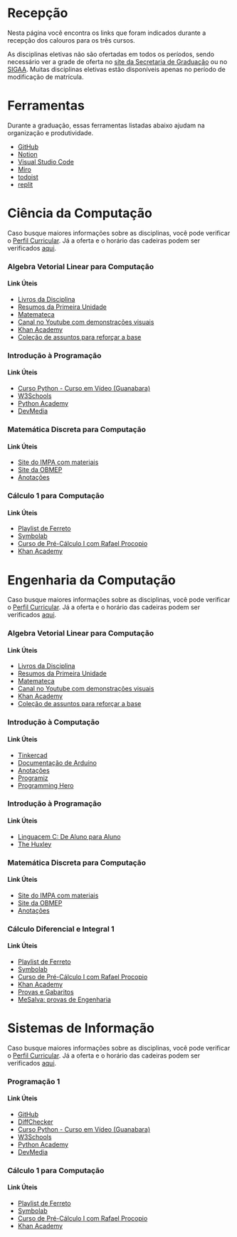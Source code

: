 # Recepção

Nesta página você encontra os links que foram indicados durante a recepção dos calouros para os três cursos.

As disciplinas eletivas não são ofertadas em todos os períodos, sendo necessário ver a grade de oferta no [site da Secretaria de Graduação](https://sites.google.com/site/secgradcin/home) ou no [SIGAA](https://sigaa.ufpe.br/). Muitas disciplinas eletivas estão disponíveis apenas no período de modificação de matrícula.

# Ferramentas

Durante a graduação, essas ferramentas listadas abaixo ajudam na organização e produtividade. 

<ul class="link-lists">
        <li><a href="https://github.com/" target="_blank">GitHub</a></li>
        <li><a href="https://www.notion.so/" target="_blank">Notion</a></li>
        <li><a href="https://code.visualstudio.com/" target="_blank">Visual Studio Code</a></li>
        <li><a href="https://miro.com/" target="_blank">Miro</a></li>
        <li><a href="https://todoist.com/pt-BR" target="_blank">todoist</a></li>
        <li><a href="https://replit.com/" target="_blank">replit</a></li>
</ul>

# Ciência da Computação

Caso busque maiores informações sobre as disciplinas, você pode verificar o [Perfil Curricular](https://www.ufpe.br/documents/38970/411209/ciencia_computacao_perfil_2002.pdf/09862676-8330-4642-af94-6ec9e8607a62). Já a oferta e o horário das cadeiras podem ser verificados [aqui](https://sites.google.com/site/secgradcin/ciencia-da-computacao/horarios-das-disciplinas).

<h3>Algebra Vetorial Linear para Computação</h3>
<div>
    <h4 class="h4-list">Link Úteis</h4>
    <ul class="link-lists">
        <li><a href="https://drive.google.com/drive/u/1/folders/1lhJoEoUXUtdUBvkcij91nEsz9pO8xBvs" target="_blank">Livros da Disciplina</a></li>
        <li><a href="https://drive.google.com/drive/u/1/folders/1d97g1JTyiiGzzNGDt6XOHQVTr2NdMNgZ" target="_blank">Resumos da Primeira Unidade</a></li>
        <li><a href="https://www.youtube.com/@Matemateca" target="_blank">Matemateca</a></li>
        <li><a href="https://www.youtube.com/watch?v=fNk_zzaMoSs&list=PL0-GT3co4r2y2YErbmuJw2L5tW4Ew2O5B&index=2" target="_blank">Canal no Youtube com demonstrações visuais</a></li>
        <li><a href="https://pt.khanacademy.org/math/linear-algebra" target="_blank">Khan Academy</a></li>
        <li><a href="https://drive.google.com/drive/folders/1wzHLz6TogQJd0P_WpJKy0MvCiU2s9Qzs" target="_blank">Coleção de assuntos para reforçar a base</a></li>
    </ul>
</div>

<h3>Introdução à Programação</h3>
<div>
    <h4 class="h4-list">Link Úteis</h4>
    <ul class="link-lists">
        <li><a href="https://www.youtube.com/playlist?list=PLvE-ZAFRgX8hnECDn1v9HNTI71veL3oW0" target="_blank">Curso Python - Curso em Vídeo (Guanabara)</a></li>
        <li><a href="https://www.w3schools.com/python/default.asp" target="_blank">W3Schools</a></li>
        <li><a href="https://pythonacademy.com.br/" target="_blank">Python Academy</a></li>
        <li><a href="https://www.devmedia.com.br/python/" target="_blank">DevMedia</a></li>
    </ul>
</div>

<h3>Matemática Discreta para Computação</h3>
<div>
    <h4 class="h4-list">Link Úteis</h4>
    <ul class="link-lists">
        <li><a href="https://poti.impa.br/index.php/site/material" target="_blank">Site do IMPA com materiais</a></li>
        <li><a href="http://www.obmep.org.br/apostilas.htm" target="_blank">Site da OBMEP</a></li>
        <li><a href="https://deserted-ursinia-25d.notion.site/Anota-es-de-MD-db93153dd219448481e3119d7cbd1fb9" target="_blank">Anotações</a></li>
    </ul>
</div>

<h3>Cálculo 1 para Computação</h3>
<div>
    <h4 class="h4-list">Link Úteis</h4>
    <ul class="link-lists">
        <li><a href="https://www.youtube.com/watch?v=DkCHV5Kbx4o" target="_blank">Playlist de Ferreto</a></li>
        <li><a href="https://pt.symbolab.com/" target="_blank">Symbolab</a></li>
        <li><a href="https://www.youtube.com/watch?v=VJNT5BUoK9Q&list=PL83s8LGM84J62ahewE-sVGbnJdOqGp8lJ" target="_blank">Curso de Pré-Cálculo I com Rafael Procopio</a></li>
        <li><a href="https://pt.khanacademy.org/math/precalculus" target="_blank">Khan Academy</a></li>
    </ul>
</div>


# Engenharia da Computação

Caso busque maiores informações sobre as disciplinas, você pode verificar o [Perfil Curricular](https://www.ufpe.br/documents/38970/411209/engenharia_computacao_pefil_3002.pdf/ca01c534-9ecf-4049-9e2a-b1e38f3b98ef). Já a oferta e o horário das cadeiras podem ser verificados [aqui](https://secgrad.cin.ufpe.br/).

<h3>Algebra Vetorial Linear para Computação</h3>
<div>
    <h4 class="h4-list">Link Úteis</h4>
    <ul class="link-lists">
        <li><a href="https://drive.google.com/drive/u/1/folders/1lhJoEoUXUtdUBvkcij91nEsz9pO8xBvs" target="_blank">Livros da Disciplina</a></li>
        <li><a href="https://drive.google.com/drive/u/1/folders/1d97g1JTyiiGzzNGDt6XOHQVTr2NdMNgZ" target="_blank">Resumos da Primeira Unidade</a></li>
        <li><a href="https://www.youtube.com/@Matemateca" target="_blank">Matemateca</a></li>
        <li><a href="https://www.youtube.com/watch?v=fNk_zzaMoSs&list=PL0-GT3co4r2y2YErbmuJw2L5tW4Ew2O5B&index=2" target="_blank">Canal no Youtube com demonstrações visuais</a></li>
        <li><a href="https://pt.khanacademy.org/math/linear-algebra" target="_blank">Khan Academy</a></li>
        <li><a href="https://drive.google.com/drive/folders/1wzHLz6TogQJd0P_WpJKy0MvCiU2s9Qzs" target="_blank">Coleção de assuntos para reforçar a base</a></li>
    </ul>
</div>

<h3>Introdução à Computação</h3>
<div>
    <h4 class="h4-list">Link Úteis</h4>
    <ul class="link-lists">
        <li><a href="https://www.tinkercad.com/" target="_blank">Tinkercad</a></li>
        <li><a href="https://www.arduino.cc/reference/pt/" target="_blank">Documentação de Arduíno</a></li>
        <li><a href="https://www.notion.so/Anota-es-de-IP-a4dfda49a67542d78a5e10803f56cac8" target="_blank">Anotações</a></li>
        <li><a href="https://www.programiz.com/c-programming" target="_blank">Programiz</a></li>
        <li><a href="https://www.programming-hero.com/" target="_blank">Programming Hero</a></li>
    </ul>
</div>

<h3>Introdução à Programação</h3>
<div>
    <h4 class="h4-list">Link Úteis</h4>
    <ul class="link-lists">
        <li><a href="https://youtube.com/playlist?list=PLa75BYTPDNKZWYypgOFEsX3H2Mg-SzuLW" target="_blank">Linguacem C: De Aluno para Aluno</a></li>
        <li><a href="https://www.thehuxley.com/" target="_blank">The Huxley</a></li>
    </ul>
</div>

<h3>Matemática Discreta para Computação</h3>
<div>
    <h4 class="h4-list">Link Úteis</h4>
    <ul class="link-lists">
        <li><a href="https://poti.impa.br/index.php/site/material" target="_blank">Site do IMPA com materiais</a></li>
        <li><a href="http://www.obmep.org.br/apostilas.htm" target="_blank">Site da OBMEP</a></li>
        <li><a href="https://deserted-ursinia-25d.notion.site/Anota-es-de-MD-db93153dd219448481e3119d7cbd1fb9" target="_blank">Anotações</a></li>
    </ul>
</div>

<h3>Cálculo Diferencial e Integral 1</h3>
<div>
    <h4 class="h4-list">Link Úteis</h4>
    <ul class="link-lists">
        <li><a href="https://www.youtube.com/watch?v=DkCHV5Kbx4o" target="_blank">Playlist de Ferreto</a></li>
        <li><a href="https://pt.symbolab.com/" target="_blank">Symbolab</a></li>
        <li><a href="https://www.youtube.com/watch?v=VJNT5BUoK9Q&list=PL83s8LGM84J62ahewE-sVGbnJdOqGp8lJ" target="_blank">Curso de Pré-Cálculo I com Rafael Procopio</a></li>
        <li><a href="https://pt.khanacademy.org/math/precalculus" target="_blank">Khan Academy</a></li>
        <li><a href="https://drive.google.com/drive/folders/1ztWUgSqvois8VG3ojiSKxryOwFtL6Rdd" target="_blank">Provas e Gabaritos</a></li>
        <li><a href="https://www.mesalva.com/engenharia/provas" target="_blank">MeSalva: provas de Engenharia</a></li>
    </ul>
</div>


# Sistemas de Informação

Caso busque maiores informações sobre as disciplinas, você pode verificar o [Perfil Curricular](https://www.ufpe.br/documents/39447/0/sistemas_informacao_perfil_10115.pdf/436c2655-4956-466b-b185-5edddd48e9c5). Já a oferta e o horário das cadeiras podem ser verificados [aqui](https://secgrad.cin.ufpe.br/).


<h3>Programação 1</h3>
<div>
    <h4 class="h4-list">Link Úteis</h4>
    <ul class="link-lists">
        <li><a href="https://github.com/" target="_blank">GitHub</a></li>
        <li><a href="https://www.diffchecker.com/" target="_blank">DiffChecker</a></li>
        <li><a href="https://www.youtube.com/playlist?list=PLvE-ZAFRgX8hnECDn1v9HNTI71veL3oW0" target="_blank">Curso Python - Curso em Vídeo (Guanabara)</a></li>
        <li><a href="https://www.w3schools.com/python/default.asp" target="_blank">W3Schools</a></li>
        <li><a href="https://pythonacademy.com.br/" target="_blank">Python Academy</a></li>
        <li><a href="https://www.devmedia.com.br/python/" target="_blank">DevMedia</a></li>
    </ul>
</div>

<h3>Cálculo 1 para Computação</h3>
<div>
    <h4 class="h4-list">Link Úteis</h4>
    <ul class="link-lists">
        <li><a href="https://www.youtube.com/watch?v=DkCHV5Kbx4o" target="_blank">Playlist de Ferreto</a></li>
        <li><a href="https://pt.symbolab.com/" target="_blank">Symbolab</a></li>
        <li><a href="https://www.youtube.com/watch?v=VJNT5BUoK9Q&list=PL83s8LGM84J62ahewE-sVGbnJdOqGp8lJ" target="_blank">Curso de Pré-Cálculo I com Rafael Procopio</a></li>
        <li><a href="https://pt.khanacademy.org/math/precalculus" target="_blank">Khan Academy</a></li>
    </ul>
</div>
